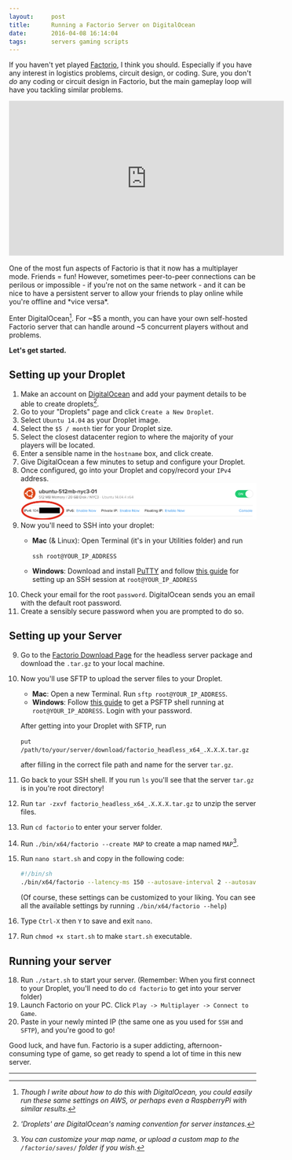 ```yaml
---
layout:     post
title:      Running a Factorio Server on DigitalOcean
date:       2016-04-08 16:14:04
tags:       servers gaming scripts
---
```


If you haven't yet played [Factorio](http://www.factorio.com/), I think you should. Especially if you have any interest in logistics problems, circuit design, or coding. Sure, you don't *do* any coding or circuit design in Factorio, but the main gameplay loop will have you tackling similar problems.

<iframe style="display: block; margin: auto;" width="560" height="315" src="https://www.youtube.com/embed/DR01YdFtWFI" frameborder="0" allowfullscreen></iframe>
<br>
One of the most fun aspects of Factorio is that it now has a multiplayer mode. Friends = fun! However, sometimes peer-to-peer connections can be perilous or impossible - if you're not on the same network - and it can be nice to have a persistent server to allow your friends to play online while you're offline and *vice versa*.

Enter DigitalOcean[^1]. For ~$5 a month, you can have your own self-hosted Factorio server that can handle around ~5 concurrent players without and problems.

**Let's get started.**

## Setting up your Droplet
1. Make an account on [DigitalOcean](https://www.digitalocean.com/) and add your payment details to be able to create droplets[^2].
2. Go to your "Droplets" page and click `Create a New Droplet`.
3. Select `Ubuntu 14.04` as your Droplet image. 
4. Select the `$5 / month` tier for your Droplet size.
5. Select the closest datacenter region to where the majority of your players will be located.
6. Enter a sensible name in the `hostname` box, and click create.
4. Give DigitalOcean a few minutes to setup and configure your Droplet.
5. Once configured, go into your Droplet and copy/record your `IPv4` address.
    ![/img/do-panel](/img/do-panel.png)
6. Now you'll need to SSH into your droplet:
    * **Mac** (& Linux): Open Terminal (it's in your Utilities folder) and run 

        ```ssh root@YOUR_IP_ADDRESS```

    * **Windows**: Download and install [PuTTY](http://www.putty.org/) and follow [this guide](https://mediatemple.net/community/products/dv/204404604/using-ssh-in-putty-) for setting up an SSH session at ```root@YOUR_IP_ADDRESS```
7. Check your email for the root `password`. DigitalOcean sends you an email with the default root password.
8. Create a sensibly secure password when you are prompted to do so.

## Setting up your Server
9. Go to the [Factorio Download Page](https://www.factorio.com/download-headless/stable) for the headless server package and download the `.tar.gz` to your local machine.
10. Now you'll use SFTP to upload the server files to your Droplet.
    * **Mac**: Open a new Terminal. Run `sftp root@YOUR_IP_ADDRESS`.
    * **Windows**: Follow [this guide](http://www.math.tamu.edu/~mpilant/math696/psftp.html) to get a PSFTP shell running at ```root@YOUR_IP_ADDRESS```. Login with your password.

    After getting into your Droplet with SFTP, run 

    `put /path/to/your/server/download/factorio_headless_x64_.X.X.X.tar.gz`

    after filling in the correct file path and name for the server `tar.gz`.
11. Go back to your SSH shell. If you run `ls` you'll see that the server `tar.gz` is in you're root directory!
12. Run `tar -zxvf factorio_headless_x64_.X.X.X.tar.gz` to unzip the server files.
13. Run `cd factorio` to enter your server folder.
14. Run `./bin/x64/factorio --create MAP` to create a map named `MAP`[^3]. 
15. Run `nano start.sh` and copy in the following code:

    ~~~bash
    #!/bin/sh
    ./bin/x64/factorio --latency-ms 150 --autosave-interval 2 --autosave-slots 10 --disallow-commands --start-server MAP
    ~~~

    (Of course, these settings can be customized to your liking. You can see all the available settings by running `./bin/x64/factorio --help`)
16. Type `Ctrl-X` then `Y` to save and exit `nano`.
17. Run `chmod +x start.sh` to make `start.sh` executable.

## Running your server
18. Run `./start.sh` to start your server. (Remember: When you first connect to your Droplet, you'll need to do `cd factorio` to get into your server folder)
7. Launch Factorio on your PC. Click `Play -> Multiplayer -> Connect to Game`.
8. Paste in your newly minted IP (the same one as you used for `SSH` and `SFTP`), and you're good to go!

Good luck, and have fun. Factorio is a super addicting, afternoon-consuming type of game, so get ready to spend a lot of time in this new server.

---
[^1]: *Though I write about how to do this with DigitalOcean, you could easily run these same settings on AWS, or perhaps even a RaspberryPi with similar results.*
[^2]: *'Droplets' are DigitalOcean's naming convention for server instances.*
[^3]: *You can customize your map name, or upload a custom map to the `/factorio/saves/` folder if you wish.*

